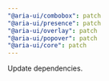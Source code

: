```yaml
---
"@aria-ui/combobox": patch
"@aria-ui/presence": patch
"@aria-ui/overlay": patch
"@aria-ui/popover": patch
"@aria-ui/core": patch
---
```


Update dependencies.
